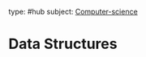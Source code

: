 type: #hub
subject: [Computer-science](Computer-science.md)
<!-- Subject should be a hub note -->
# Data Structures
<!--
	This can be empty
	This can be an index
	This can be it's own note
-->
